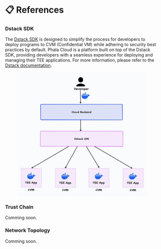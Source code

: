 # 📋 References

### Dstack SDK

The [Dstack SDK](https://github.com/dstack-TEE/dstack) is designed to simplify the process for developers to deploy programs to CVM (Confidential VM) while adhering to security best practices by default. Phala Cloud is a platform built on top of the Dstack SDK, providing developers with a seamless experience for deploying and managing their TEE applications. For more information, please refer to the [Dstack documentation](https://docs.phala.network/dstack/overview).

<figure><img src="../../.gitbook/assets/cloud-topology.png" alt="cloud topology"><figcaption></figcaption></figure>

### Trust Chain

Comming soon.

### Network Topology

Comming soon.
